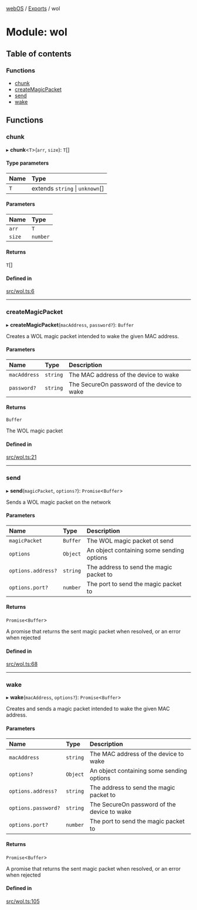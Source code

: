 [webOS](../README.md) / [Exports](../modules.md) / wol

# Module: wol

## Table of contents

### Functions

- [chunk](wol.md#chunk)
- [createMagicPacket](wol.md#createmagicpacket)
- [send](wol.md#send)
- [wake](wol.md#wake)

## Functions

### chunk

▸ **chunk**<`T`\>(`arr`, `size`): `T`[]

#### Type parameters

| Name | Type |
| :------ | :------ |
| `T` | extends `string` \| `unknown`[] |

#### Parameters

| Name | Type |
| :------ | :------ |
| `arr` | `T` |
| `size` | `number` |

#### Returns

`T`[]

#### Defined in

[src/wol.ts:6](https://github.com/Dabolus/webos-tv/blob/5769651/src/wol.ts#L6)

___

### createMagicPacket

▸ **createMagicPacket**(`macAddress`, `password?`): `Buffer`

Creates a WOL magic packet intended to wake the given MAC address.

#### Parameters

| Name | Type | Description |
| :------ | :------ | :------ |
| `macAddress` | `string` | The MAC address of the device to wake |
| `password?` | `string` | The SecureOn password of the device to wake |

#### Returns

`Buffer`

The WOL magic packet

#### Defined in

[src/wol.ts:21](https://github.com/Dabolus/webos-tv/blob/5769651/src/wol.ts#L21)

___

### send

▸ **send**(`magicPacket`, `options?`): `Promise`<`Buffer`\>

Sends a WOL magic packet on the network

#### Parameters

| Name | Type | Description |
| :------ | :------ | :------ |
| `magicPacket` | `Buffer` | The WOL magic packet ot send |
| `options` | `Object` | An object containing some sending options |
| `options.address?` | `string` | The address to send the magic packet to |
| `options.port?` | `number` | The port to send the magic packet to |

#### Returns

`Promise`<`Buffer`\>

A promise that returns the sent magic packet when resolved, or an error when rejected

#### Defined in

[src/wol.ts:68](https://github.com/Dabolus/webos-tv/blob/5769651/src/wol.ts#L68)

___

### wake

▸ **wake**(`macAddress`, `options?`): `Promise`<`Buffer`\>

Creates and sends a magic packet intended to wake the given MAC address.

#### Parameters

| Name | Type | Description |
| :------ | :------ | :------ |
| `macAddress` | `string` | The MAC address of the device to wake |
| `options?` | `Object` | An object containing some sending options |
| `options.address?` | `string` | The address to send the magic packet to |
| `options.password?` | `string` | The SecureOn password of the device to wake |
| `options.port?` | `number` | The port to send the magic packet to |

#### Returns

`Promise`<`Buffer`\>

A promise that returns the sent magic packet when resolved, or an error when rejected

#### Defined in

[src/wol.ts:105](https://github.com/Dabolus/webos-tv/blob/5769651/src/wol.ts#L105)

